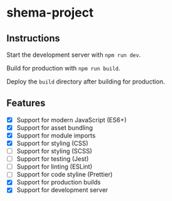 # shema-project


## Instructions

Start the development server with `npm run dev`.

Build for production with `npm run build`.

Deploy the `build` directory after building for production.

## Features

- [x] Support for modern JavaScript (ES6+)
- [x] Support for asset bundling
- [x] Support for module imports
- [x] Support for styling (CSS)
- [ ] Support for styling (SCSS)
- [ ] Support for testing (Jest)
- [ ] Support for linting (ESLint)
- [ ] Support for code styline (Prettier)
- [x] Support for production builds
- [x] Support for development server
